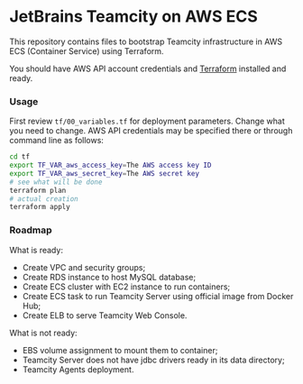 # JetBrains Teamcity on AWS ECS

This repository contains files to bootstrap Teamcity infrastructure in AWS ECS (Container Service) using Terraform.

You should have AWS API account credentials and [Terraform](https://www.terraform.io/docs/providers/aws/r/elb.html) installed and ready.

### Usage
First review `tf/00_variables.tf` for deployment parameters. Change what you need to change. AWS API credentials may be specified there or through command line as follows:
```bash
cd tf
export TF_VAR_aws_access_key=The AWS access key ID
export TF_VAR_aws_secret_key=The AWS secret key
# see what will be done
terraform plan
# actual creation
terraform apply
```

### Roadmap
What is ready:
- Create VPC and security groups;
- Create RDS instance to host MySQL database;
- Create ECS cluster with EC2 instance to run containers;
- Create ECS task to run Teamcity Server using official image from Docker Hub;
- Create ELB to serve Teamcity Web Console.

What is not ready:
- EBS volume assignment to mount them to container;
- Teamcity Server does not have jdbc drivers ready in its data directory;
- Teamcity Agents deployment.
